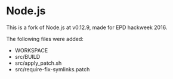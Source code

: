 Node.js
=======

This is a fork of Node.js at v0.12.9, made for EPD hackweek 2016.

The following files were added:

 - WORKSPACE
 - src/BUILD
 - src/apply_patch.sh
 - src/require-fix-symlinks.patch
